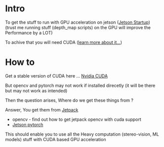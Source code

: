 # Intro
To get the stuff to run with GPU acceleration on jetson ([Jetson Startup](https://developer.nvidia.com/embedded/learn/get-started-jetson-orin-nano-devkit#intro))
(trust me running stuff (depth_map scripts) on the GPU will improve the Performance by a LOT)

To achive that you will need CUDA ([learn more about it...](https://en.wikipedia.org/wiki/CUDA))

# How to
Get a stable version of CUDA here ... [Nvidia CUDA](https://developer.nvidia.com/cuda-downloads?target_os=Linux&target_arch=x86_64&Distribution=Ubuntu&target_version=24.04&target_type=deb_local)

But opencv and pytorch may not work if installed direcetly (it will be there but may not work as intended)

Then the question arises,
Where do we get these things from ?

Answer,
You get them from [Jetpack](https://docs.nvidia.com/jetson/jetpack/introduction/index.html)

- opencv - find out how to get jetpack opencv with cuda support 
- [Jetson pytorch](https://docs.nvidia.com/deeplearning/frameworks/install-pytorch-jetson-platform/index.html)

This should enable you to use all the Heavy computation (stereo-vision, ML models) stuff with CUDA based GPU acceleration
